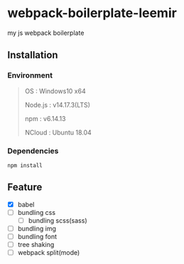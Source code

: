# webpack-boilerplate-leemir

my js webpack boilerplate

## Installation

### Environment

> OS : Windows10 x64
>
> Node.js : v14.17.3(LTS)
>
> npm : v6.14.13
>
> NCloud : Ubuntu 18.04

### Dependencies

```shell
npm install
```

## Feature

- [x] babel
- [ ] bundling css
  - [ ] bundling scss(sass)
- [ ] bundling img
- [ ] bundling font
- [ ] tree shaking
- [ ] webpack split(mode)

